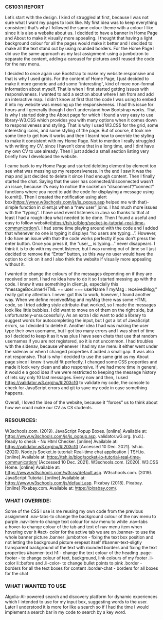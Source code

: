 ### CS1031 REPORT

Let’s start with the design. I kind of struggled at first, because I was not sure what I want my pages to look like. My first idea was to keep everything consistent-that’s why I followed the same colour theme with
a colour I like since it is also a website about us. I decided to have a banner in Home Page and About to make it visually more appealing. I thought that having a light background colour for all the pages would make
it better and I decided to make all the text stand out by using rounded borders. For the Home Page I did use the same approach as my last assignment-using a jumbotron to separate the content, adding a carousel 
for pictures and I reused the code for the nav menu.

I decided to once again use Bootstrap to make my website responsive and that is why I used grids. For the content of Home Page, I just decided to make it more generic and add some “interesting”, kind of more 
non-formal information about myself. That is when I first started getting issues with responsiveness. I wanted to add a section about where I am from and add an interactive map. I didn’t know at first that 
the code I was using to embed it into my website was messing up the responsiveness. I had this issue for hours and I generally though I don’t understand how Bootstrap works. That is why I started doing the 
About page for which I found a very easy to use library-W3.CSS which provides you with many options when it comes down to responsiveness and styling. That is why I used W3.CSS for the grid, some interesting
icons, and some styling of the page. But of course, it took me some time to get how it works and then I learnt how to override the styling to make it consistent with my Home Page. Not to mention I really 
struggled with writing my CV, since I haven’t done that in a long time, and I dint have my own CV to use already. Then I just added a small section listing very briefly how I developed the website. 

I came back to my Home Page and started deleting element by element too see what was messing up my responsiveness. In the end I saw it was the map and just decided to delete it since I had enough content.
Then I finally started the chat. Saying that the user has connected/disconnected wasn’t an issue, because it’s easy to notice the socket.on "disconnect”/”connect” functions where you need to add the code 
for displaying a message using io.emit(). Then I created the notification using alert box(https://www.w3schools.com/js/js_popup.asp helped me with that)-simple function in client.js when a “new user” joins. 
I had much more issues with the “typing”. I have used event listeners in Java so thanks to that at least I had a rough idea what needed to be done. Then I found a useful and easy to follow 
website(https://tsh.io/blog/socket-io-tutorial-real-time-communication/). I had some time playing around with the code and I added that whenever no one is typing it displays “no users are typing...”. However, 
I do have an issue with that-the code works perfectly if you don’t press the enter button. Once you press it, the “user__ is typing...” never disappears. I think it is to do with my event listener, but I was 
running out of time so I just decided to remove the “Enter” button, so this way no user would have the option to click on it and I also think the website if visually more appealing without it. 

I wanted to change the colours of the messages depending on if they are received or sent. I had no idea how to do it so I started messing up with the code. I knew it was something in client.js, especially this 
“messageBox.innerHTML += user === userName ? myMsg : receivedMsg;” really got my attention. I never got this to work, however, I found another way. When we define receivedMsg and myMsg there was some HTML 
code, so I tried adding style attribute-that worked, so I made the messages look like little bubbles. I did want to move on of them on the right side, but unfortunately-unsuccessfully. As an extra I did want to add 
a library to suggest words for autocompleting the input, but I got a lot of JavaScript errors, so I decided to delete it. Another idea I had was making the user type their own username, but I  got too many errors
and I was short of time so I decided to keep it as it was plus I have seen chats that use that random usernames if you are not registered, so it is not uncommon. 
I had troubles with the sidenav, because whenever I had my nav menu it either went under the sidenav or when I changed properties it added a small gap. It was also not responsive. That is why I decided to use the same 
grid as my About page since I knew it would fit perfectly. I changed some CSS properties and made it look very clean and also responsive. If we had more time in general, it would e a good idea if we were restricted 
to keeping the messege history of lets say only 10 last messages.
Every now and then, I used https://validator.w3.org/nu/#l203c10 to validate my code, the console to check for JavaScript errors and git to save my code in case something happens.

Overall, I loved the idea of the website, because it “forces” us to think about how we could make our CV as CS students.

### RESOURCES:
W3schools.com. (2019). JavaScript Popup Boxes. [online] Available at: https://www.w3schools.com/js/js_popup.asp.
validator.w3.org. (n.d.). Ready to check - Nu Html Checker. [online] Available at: https://validator.w3.org/nu/#l203c10 [Accessed 10 Dec. 2021].
tsh.io. (2020). Node.js Socket.io tutorial: Real-time chat application | TSH.io. [online] Available at: https://tsh.io/blog/socket-io-tutorial-real-time-communication/ [Accessed 10 Dec. 2021].
W3schools.com. (2020). W3.CSS Home. [online] Available at: https://www.w3schools.com/w3css/default.asp.
W3schools.com. (2019). JavaScript Tutorial. [online] Available at: https://www.w3schools.com/js/default.asp.
Pixabay (2018). Pixabay. [online] Pixabay.com. Available at: https://pixabay.com/.

### WHAT I OVERRIDE:
Some of the CSS I use is me reusing my own code from the previous assignment
.nav-tabs-to change the background colour of the nav menu to purple
.nav-item-to change text colour for nav menu to white
.nav-tabs a:hover-to change colour of the tab and text of nav menu item when hovering over it
#act- color for the active tab we are on
.banner- to use the whole banner picture
.banner .jumbotron - fixing the text box position and not letting the background picture erepeat itself
#banner-text-sligtly transparent background of the text with rounded borders and fixing the text properties
#banner-text h1 - change the text colour of the heading
.page-footer - to change colour of text, background, link colours of my footer
.li-color li::before and .li-color- to change bullet points to pink
.border - borders for all the text boxes for content
.border-chat - borders for all boxes for the chat

### WHAT I WANTED TO USE
Algolia-AI-powered search and discovery platform for dynamic experiences which I intended to use for my input box, suggesting words to the user. Later I understood it is more for like a search 
so if I had the time I would implement a search bar in my code to search by a key word.